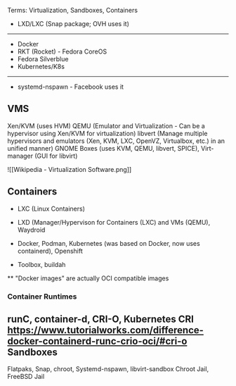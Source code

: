 Terms: Virtualization, Sandboxes, Containers

- LXD/LXC (Snap package; OVH uses it)
---
- Docker
- RKT (Rocket) - Fedora CoreOS
- Fedora Silverblue
- Kubernetes/K8s
---
- systemd-nspawn - Facebook uses it


VMS
-------
Xen/KVM (uses HVM)
QEMU (Emulator and Virtualization - Can be a hypervisor using Xen/KVM for virtualization)
libvert (Manage multiple hypervisors and emulators (Xen, KVM, LXC, OpenVZ, Virtualbox, etc.) in an unified manner)
GNOME Boxes (uses KVM, QEMU, libvert, SPICE), Virt-manager (GUI for libvirt)

![[Wikipedia - Virtualization Software.png]]

Containers
----------------------------
- LXC (Linux Containers)
- LXD (Manager/Hypervison for Containers (LXC) and VMs (QEMU), Waydroid

- Docker, Podman, Kubernetes (was based on Docker, now uses containerd), Openshift
- Toolbox, buildah

** "Docker images" are actually OCI compatible images
### Container Runtimes
runC, container-d, CRI-O, Kubernetes CRI
https://www.tutorialworks.com/difference-docker-containerd-runc-crio-oci/#cri-o
Sandboxes
-----------
Flatpaks, Snap, chroot, Systemd-nspawn, libvirt-sandbox
Chroot Jail, FreeBSD Jail

